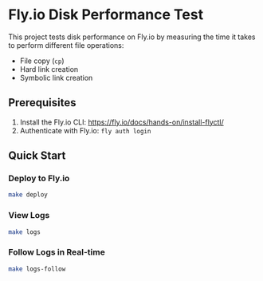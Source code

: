 # Fly.io Disk Performance Test

This project tests disk performance on Fly.io by measuring the time it takes to perform different file operations:

- File copy (`cp`)
- Hard link creation
- Symbolic link creation

## Prerequisites

1. Install the Fly.io CLI: https://fly.io/docs/hands-on/install-flyctl/
2. Authenticate with Fly.io: `fly auth login`

## Quick Start

### Deploy to Fly.io

```bash
make deploy
```

### View Logs

```bash
make logs
```

### Follow Logs in Real-time

```bash
make logs-follow
```
